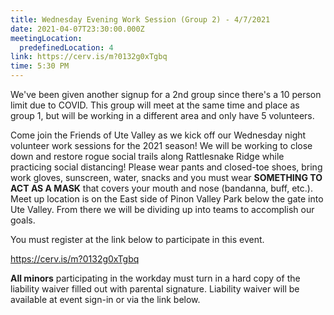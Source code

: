```yaml
---
title: Wednesday Evening Work Session (Group 2) - 4/7/2021
date: 2021-04-07T23:30:00.000Z
meetingLocation:
  predefinedLocation: 4
link: https://cerv.is/m?0132g0xTgbq
time: 5:30 PM
---
```

We've been given another signup for a 2nd group since there's a 10 person limit due to COVID. This group will meet at the same time and place as group 1, but will be working in a different area and only have 5 volunteers.

Come join the Friends of Ute Valley as we kick off our Wednesday night volunteer work sessions for the 2021 season! We will be working to close down and restore rogue social trails along Rattlesnake Ridge while practicing social distancing! Please wear pants and closed-toe shoes, bring work gloves, sunscreen, water, snacks and you must wear **SOMETHING TO ACT AS A MASK** that covers your mouth and nose (bandanna, buff, etc.). Meet up location is on the East side of Pinon Valley Park below the gate into Ute Valley. From there we will be dividing up into teams to accomplish our goals.

You must register at the link below to participate in this event.

<https://cerv.is/m?0132g0xTgbq>

**All minors** participating in the workday must turn in a hard copy of the liability waiver filled out with parental signature. Liability waiver will be available at event sign-in or via the link below.